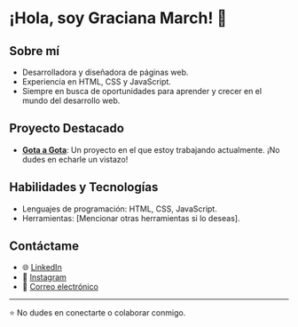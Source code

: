 # ¡Hola, soy Graciana March! 👋

## Sobre mí
- Desarrolladora y diseñadora de páginas web.
- Experiencia en HTML, CSS y JavaScript.
- Siempre en busca de oportunidades para aprender y crecer en el mundo del desarrollo web.

## Proyecto Destacado
- **[Gota a Gota](https://github.com/gracimarch/drop-by-drop)**: Un proyecto en el que estoy trabajando actualmente. ¡No dudes en echarle un vistazo!

## Habilidades y Tecnologías
- Lenguajes de programación: HTML, CSS, JavaScript.
- Herramientas: [Mencionar otras herramientas si lo deseas].

## Contáctame
- 🌐 [LinkedIn](https://www.linkedin.com/in/gracimarch/)
- 📸 [Instagram](https://www.instagram.com/graciimarch/)
- 📧 [Correo electrónico](mailto:gracianamarch1@gmail.com)

---

⭐ No dudes en conectarte o colaborar conmigo.
